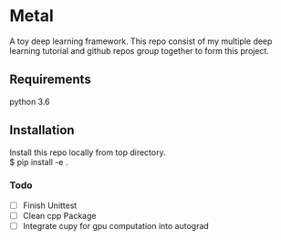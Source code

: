 # Metal
A toy deep learning framework. This repo consist of my multiple deep learning tutorial and github repos group together to form this project.

## Requirements
python 3.6<br>

## Installation
Install this repo locally from top directory. <br/>
$ pip install -e .

### Todo
- [ ] Finish Unittest
- [ ] Clean cpp Package
- [ ] Integrate cupy for gpu computation into autograd
